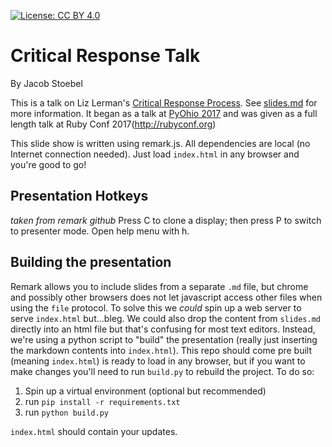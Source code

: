 [![License: CC BY 4.0](https://licensebuttons.net/l/by/4.0/80x15.png)](https://creativecommons.org/licenses/by/4.0/)

# Critical Response Talk
By Jacob Stoebel

This is a talk on Liz Lerman's [Critical Response Process](https://lizlerman.com/critical-response-process/). See [slides.md](slides.md) for more information. It began as a talk at [PyOhio 2017](https://pyohio.org/) and was given as a full length talk at Ruby Conf 2017(http://rubyconf.org)

This slide show is written using remark.js. All dependencies are local (no Internet connection needed). Just load `index.html` in any browser and you're good to go!

## Presentation Hotkeys

_taken from remark github_ 
Press C to clone a display; then press P to switch to presenter mode. Open help menu with h.

## Building the presentation

Remark allows you to include slides from a separate `.md` file, but chrome and possibly other browsers does not let javascript access other files when using the `file` protocol. To solve this we _could_ spin up a web server to serve `index.html` but...bleg. We could also drop the content from `slides.md` directly into an html file but that's confusing for most text editors. Instead, we're using a python script to "build" the presentation (really just inserting the markdown contents into `index.html`). This repo should come pre built (meaning `index.html`) is ready to load in any browser, but if you want to make changes you'll need to run `build.py` to rebuild the project. To do so:

1. Spin up a virtual environment (optional but recommended)
1. run `pip install -r requirements.txt`
1. run `python build.py`

`index.html` should contain your updates.
